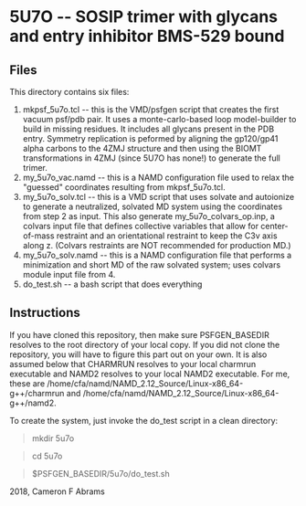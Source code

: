 # 5U7O -- SOSIP trimer with glycans and entry inhibitor BMS-529 bound

## Files

This directory contains six files:
1. mkpsf_5u7o.tcl -- this is the VMD/psfgen script that creates the first vacuum psf/pdb pair.  It uses a monte-carlo-based loop model-builder to build in missing residues.  It includes all glycans present in the PDB entry.  Symmetry replication is peformed by aligning the gp120/gp41 alpha carbons to the 4ZMJ structure and then using the BIOMT transformations in 4ZMJ (since 5U7O has none!) to generate the full trimer.
2. my_5u7o_vac.namd -- this is a NAMD configuration file used to relax the "guessed" coordinates resulting from mkpsf_5u7o.tcl.
3. my_5u7o_solv.tcl -- this is a VMD script that uses solvate and autoionize to generate a neutralized, solvated MD system using the coordinates from step 2 as input.  This also generate my_5u7o_colvars_op.inp, a colvars input file that defines collective variables that allow for center-of-mass restraint and an orientational restraint to keep the C3v axis along z.  (Colvars restraints are NOT recommended for production MD.)
4. my_5u7o_solv.namd -- this is a NAMD configuration file that performs a minimization and short MD of the raw solvated system; uses colvars module input file from 4.
5. do_test.sh -- a bash script that does everything

## Instructions

If you have cloned this repository, then make sure PSFGEN_BASEDIR resolves to the root directory of your local copy.  If you did not
clone the repository, you will have to figure this part out on your own.  It is also assumed below that CHARMRUN resolves to your local charmrun executable and NAMD2 resolves to your local NAMD2 executable.  For me, these are /home/cfa/namd/NAMD_2.12_Source/Linux-x86_64-g++/charmrun and /home/cfa/namd/NAMD_2.12_Source/Linux-x86_64-g++/namd2.

To create the system, just invoke the do_test script in a clean directory:

> mkdir 5u7o

> cd 5u7o

> $PSFGEN_BASEDIR/5u7o/do_test.sh

2018, Cameron F Abrams
